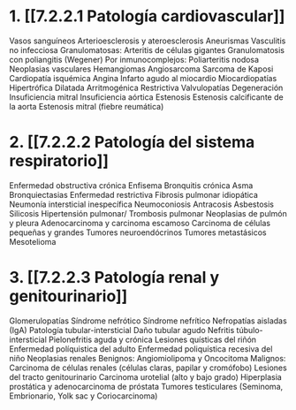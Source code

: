 # 1. [[7.2.2.1 Patología cardiovascular]]
Vasos sanguíneos
	Arterioesclerosis y ateroesclerosis
	Aneurismas
	Vasculitis no infecciosa
		Granulomatosas: 
			Arteritis de células gigantes
			Granulomatosis con poliangitis (Wegener)
		Por inmunocomplejos:
			Poliarteritis nodosa
	Neoplasias vasculares
		Hemangiomas
		Angiosarcoma
		Sarcoma de Kaposi
Cardiopatía isquémica 
	Angina
	Infarto agudo al miocardio
Miocardiopatías
	Hipertrófica
	Dilatada
	Arritmogénica
	Restrictiva
Valvulopatías
	Degeneración 
		Insuficiencia mitral
		Insuficiencia aórtica
	Estenosis 
		Estenosis calcificante de la aorta
		Estenosis mitral (fiebre reumática)
# 2. [[7.2.2.2 Patología del sistema respiratorio]]
Enfermedad obstructiva crónica
	Enfisema
	Bronquitis crónica
	Asma
	Bronquiectasias
Enfermedad restrictiva
	Fibrosis pulmonar idiopática
	Neumonía intersticial inespecífica
	Neumoconiosis
		Antracosis
		Asbestosis
		Silicosis
	Hipertensión pulmonar/ Trombosis pulmonar
Neoplasias de pulmón y pleura
	Adenocarcinoma y carcinoma escamoso
	Carcinoma de células pequeñas y grandes
	Tumores neuroendócrinos
	Tumores metastásicos
	Mesotelioma
# 3. [[7.2.2.3 Patología renal y genitourinario]]
Glomerulopatías
	Síndrome nefrótico
	Síndrome nefrítico
	Nefropatías aisladas (IgA)
Patología tubular-intersticial
	Daño tubular agudo
	Nefritis túbulo-intersticial
	Pielonefritis aguda y crónica
Lesiones quísticas del riñón
	Enfermedad políquistica del adulto
	Enfermedad poliquística recesiva del niño
Neoplasias renales
	Benignos: Angiomiolipoma y Oncocitoma
	Malignos: Carcinoma de células renales (células claras, papilar y cromófobo)
Lesiones del tracto genitourinario
		Carcinoma urotelial (alto y bajo grado)
		Hiperplasia prostática y adenocarcinoma de próstata
		Tumores testiculares (Seminoma, Embrionario, Yolk sac y Coriocarcinoma)
